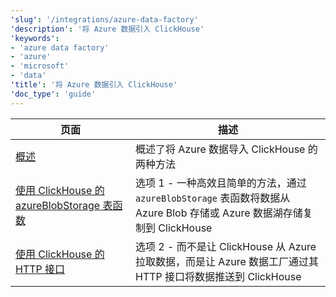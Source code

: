 ```yaml
---
'slug': '/integrations/azure-data-factory'
'description': '将 Azure 数据引入 ClickHouse'
'keywords':
- 'azure data factory'
- 'azure'
- 'microsoft'
- 'data'
'title': '将 Azure 数据引入 ClickHouse'
'doc_type': 'guide'
---
```


| 页面                                                                                 | 描述                                                                                                                                                                         |
|-----------------------------------------------------------------------------------|-----------------------------------------------------------------------------------------------------------------------------------------------------------------------------|
| [概述](./overview.md)                                                            | 概述了将 Azure 数据导入 ClickHouse 的两种方法                                                                                                                             |
| [使用 ClickHouse 的 azureBlobStorage 表函数](./using_azureblobstorage.md)          | 选项 1 - 一种高效且简单的方法，通过 `azureBlobStorage` 表函数将数据从 Azure Blob 存储或 Azure 数据湖存储复制到 ClickHouse                                                     |
| [使用 ClickHouse 的 HTTP 接口](./using_http_interface.md)                         | 选项 2 - 而不是让 ClickHouse 从 Azure 拉取数据，而是让 Azure 数据工厂通过其 HTTP 接口将数据推送到 ClickHouse                                                               |
